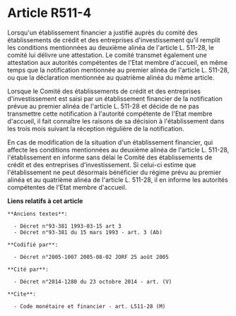 # Article R511-4

Lorsqu'un établissement financier a justifié auprès du comité des établissements de crédit et des entreprises
d'investissement qu'il remplit les conditions mentionnées au deuxième alinéa de l'article L. 511-28, le comité lui délivre
une attestation. Le comité transmet également une attestation aux autorités compétentes de l'Etat membre d'accueil, en même
temps que la notification mentionnée au premier alinéa de l'article L. 511-28, ou que la déclaration mentionnée au quatrième
alinéa du même article.

Lorsque le Comité des établissements de crédit et des entreprises d'investissement est saisi par un établissement financier
de la notification prévue au premier alinéa de l'article L. 511-28 et décide de ne pas transmettre cette notification à
l'autorité compétente de l'Etat membre d'accueil, il fait connaître les raisons de sa décision à l'établissement dans les
trois mois suivant la réception régulière de la notification.

En cas de modification de la situation d'un établissement financier, qui affecte les conditions mentionnées au deuxième
alinéa de l'article L. 511-28, l'établissement en informe sans délai le Comité des établissements de crédit et des
entreprises d'investissement. Si celui-ci estime que l'établissement ne peut désormais bénéficier du régime prévu au premier
alinéa et au quatrième alinéa de l'article L. 511-28, il en informe les autorités compétentes de l'Etat membre d'accueil.

**Liens relatifs à cet article**

	**Anciens textes**:

	  - Décret n°93-381 1993-03-15 art 3
	  - Décret n°93-381 du 15 mars 1993 - art. 3 (Ab)

	**Codifié par**:

	  - Décret n°2005-1007 2005-08-02 JORF 25 août 2005

	**Cité par**:

	  - Décret n°2014-1280 du 23 octobre 2014 - art. (V)

	**Cite**:

	  - Code monétaire et financier - art. L511-28 (M)
